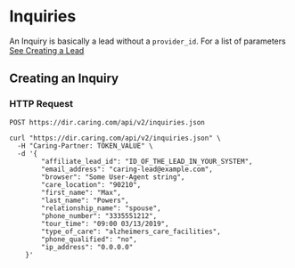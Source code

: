 # Inquiries

An Inquiry is basically a lead without a `provider_id`. For a list of parameters [See Creating a Lead](#creating-a-lead)

## Creating an Inquiry

### HTTP Request

`POST https://dir.caring.com/api/v2/inquiries.json`

```shell
curl "https://dir.caring.com/api/v2/inquiries.json" \
  -H "Caring-Partner: TOKEN_VALUE" \
  -d '{
        "affiliate_lead_id": "ID_OF_THE_LEAD_IN_YOUR_SYSTEM",
        "email_address": "caring-lead@example.com",
        "browser": "Some User-Agent string",
        "care_location": "90210",
        "first_name": "Max",
        "last_name": "Powers",
        "relationship_name": "spouse",
        "phone_number": "3335551212",
        "tour_time": "09:00 03/13/2019",
        "type_of_care": "alzheimers_care_facilities",
        "phone_qualified": "no",
        "ip_address": "0.0.0.0"
    }'
```
